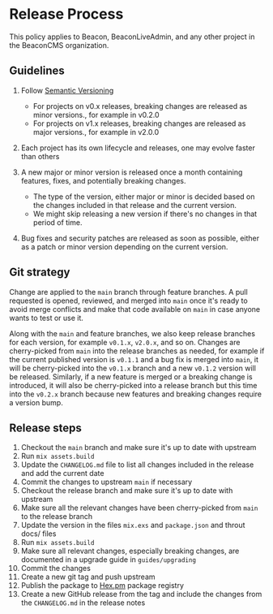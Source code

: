 # Release Process

This policy applies to Beacon, BeaconLiveAdmin, and any other project in the BeaconCMS organization.

## Guidelines

1. Follow [Semantic Versioning](https://semver.org/)

   * For projects on v0.x releases, breaking changes are released as minor versions., for example in v0.2.0
   * For projects on v1.x releases, breaking changes are released as major versions., for example in v2.0.0

2. Each project has its own lifecycle and releases, one may evolve faster than others

3. A new major or minor version is released once a month containing features, fixes, and potentially breaking changes.

   * The type of the version, either major or minor is decided based on the changes included in that release and the current version.
   * We might skip releasing a new version if there's no changes in that period of time.

5. Bug fixes and security patches are released as soon as possible, either as a patch or minor version depending on the current version.

## Git strategy

Change are applied to the `main` branch through feature branches. A pull requested is opened, reviewed, and merged into `main`
once it's ready to avoid merge conflicts and make that code available on `main` in case anyone wants to test or use it.

Along with the `main` and feature branches, we also keep release branches for each version, for example `v0.1.x`, `v2.0.x`, and so on.
Changes are cherry-picked from `main` into the release branches as needed, for example if the current published version is `v0.1.1` and
a bug fix is merged into `main`, it will be cherry-picked into the `v0.1.x` branch and a new `v0.1.2` version will be released. Similarly,
if a new feature is merged or a breaking change is introduced, it will also be cherry-picked into a release branch but this time
into the `v0.2.x` branch because new features and breaking changes require a version bump.

## Release steps

1. Checkout the `main` branch and make sure it's up to date with upstream
2. Run `mix assets.build`
3. Update the `CHANGELOG.md` file to list all changes included in the release and add the current date
4. Commit the changes to upstream `main` if necessary
5. Checkout the release branch and make sure it's up to date with upstream
6. Make sure all the relevant changes have been cherry-picked from `main` to the release branch
7. Update the version in the files `mix.exs` and `package.json` and throut docs/ files
8. Run `mix assets.build`
9. Make sure all relevant changes, especially breaking changes, are documented in a upgrade guide in `guides/upgrading`
10. Commit the changes
11. Create a new git tag and push upstream
12. Publish the package to [Hex.pm](https://hex.pm) package registry
13. Create a new GitHub release from the tag and include the changes from the `CHANGELOG.md` in the release notes
